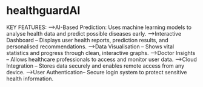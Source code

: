 # healthguardAI

KEY FEATURES:
-->AI-Based Prediction: Uses machine learning models to analyse health data and predict possible diseases early.
-->Interactive Dashboard – Displays user health reports, prediction results, and personalised recommendations.
-->Data Visualisation – Shows vital statistics and progress through clean, interactive graphs.
-->Doctor Insights – Allows healthcare professionals to access and monitor user data.
-->Cloud Integration – Stores data securely and enables remote access from any device.
-->User Authentication– Secure login system to protect sensitive health information.


